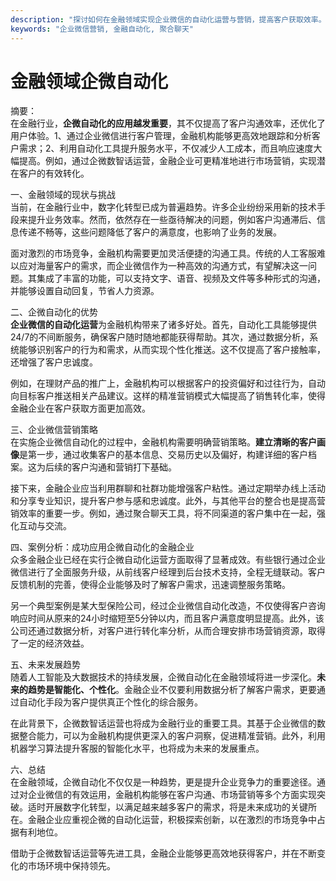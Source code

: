 ```yaml
---
description: "探讨如何在金融领域实现企业微信的自动化运营与营销，提高客户获取效率。"
keywords: "企业微信营销, 金融自动化, 聚合聊天"
---
```

# 金融领域企微自动化

摘要：  
在金融行业，**企微自动化的应用越发重要**，其不仅提高了客户沟通效率，还优化了用户体验。1、通过企业微信进行客户管理，金融机构能够更高效地跟踪和分析客户需求；2、利用自动化工具提升服务水平，不仅减少人工成本，而且响应速度大幅提高。例如，通过企微数智话运营，金融企业可更精准地进行市场营销，实现潜在客户的有效转化。

一、金融领域的现状与挑战  
当前，在金融行业中，数字化转型已成为普遍趋势。许多企业纷纷采用新的技术手段来提升业务效率。然而，依然存在一些亟待解决的问题，例如客户沟通滞后、信息传递不畅等，这些问题降低了客户的满意度，也影响了业务的发展。

面对激烈的市场竞争，金融机构需要更加灵活便捷的沟通工具。传统的人工客服难以应对海量客户的需求，而企业微信作为一种高效的沟通方式，有望解决这一问题。其集成了丰富的功能，可以支持文字、语音、视频及文件等多种形式的沟通，并能够设置自动回复，节省人力资源。

二、企微自动化的优势  
**企业微信的自动化运营**为金融机构带来了诸多好处。首先，自动化工具能够提供24/7的不间断服务，确保客户随时随地都能获得帮助。其次，通过数据分析，系统能够识别客户的行为和需求，从而实现个性化推送。这不仅提高了客户接触率，还增强了客户忠诚度。

例如，在理财产品的推广上，金融机构可以根据客户的投资偏好和过往行为，自动向目标客户推送相关产品建议。这样的精准营销模式大幅提高了销售转化率，使得金融企业在客户获取方面更加高效。

三、企业微信营销策略  
在实施企业微信自动化的过程中，金融机构需要明确营销策略。**建立清晰的客户画像**是第一步，通过收集客户的基本信息、交易历史以及偏好，构建详细的客户档案。这为后续的客户沟通和营销打下基础。

接下来，金融企业应当利用群聊和社群功能增强客户粘性。通过定期举办线上活动和分享专业知识，提升客户参与感和忠诚度。此外，与其他平台的整合也是提高营销效率的重要一步。例如，通过聚合聊天工具，将不同渠道的客户集中在一起，强化互动与交流。

四、案例分析：成功应用企微自动化的金融企业  
众多金融企业已经在实行企微自动化运营方面取得了显著成效。有些银行通过企业微信进行了全面服务升级，从前线客户经理到后台技术支持，全程无缝联动。客户反馈机制的完善，使得企业能够及时了解客户需求，迅速调整服务策略。

另一个典型案例是某大型保险公司，经过企业微信自动化改造，不仅使得客户咨询响应时间从原来的24小时缩短至5分钟以内，而且客户满意度明显提高。此外，该公司还通过数据分析，对客户进行转化率分析，从而合理安排市场营销资源，取得了一定的经济效益。

五、未来发展趋势  
随着人工智能及大数据技术的持续发展，企微自动化在金融领域将进一步深化。**未来的趋势是智能化、个性化**。金融企业不仅要利用数据分析了解客户需求，更要通过自动化手段为客户提供真正个性化的综合服务。

在此背景下，企微数智话运营也将成为金融行业的重要工具。其基于企业微信的数据整合能力，可以为金融机构提供更深入的客户洞察，促进精准营销。此外，利用机器学习算法提升客服的智能化水平，也将成为未来的发展重点。

六、总结  
在金融领域，企微自动化不仅仅是一种趋势，更是提升企业竞争力的重要途径。通过对企业微信的有效运用，金融机构能够在客户沟通、市场营销等多个方面实现突破。适时开展数字化转型，以满足越来越多客户的需求，将是未来成功的关键所在。金融企业应重视企微的自动化运营，积极探索创新，以在激烈的市场竞争中占据有利地位。

借助于企微数智话运营等先进工具，金融企业能够更高效地获得客户，并在不断变化的市场环境中保持领先。
